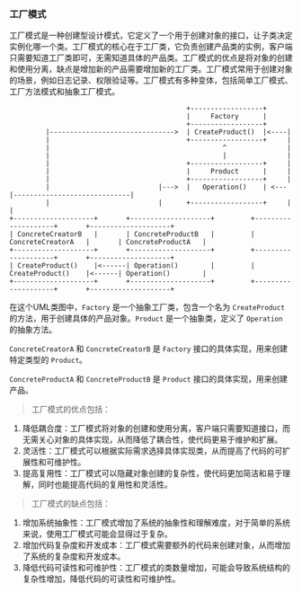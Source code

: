 ### 工厂模式

工厂模式是一种创建型设计模式，它定义了一个用于创建对象的接口，让子类决定实例化哪一个类。工厂模式的核心在于工厂类，它负责创建产品类的实例，客户端只需要知道工厂类即可，无需知道具体的产品类。工厂模式的优点是将对象的创建和使用分离，缺点是增加新的产品需要增加新的工厂类。工厂模式常用于创建对象的场景，例如日志记录、权限验证等。工厂模式有多种变体，包括简单工厂模式、工厂方法模式和抽象工厂模式。

```
                                            +------------------+          
                                            |     Factory      |          
                                            +------------------+          
         |------------------------------->  | CreateProduct()  |<----|
         |                                  +------------------+     |    
         |                                           ^               |
         |                                           |               |
         |                                  +------------------+     |
         |                                  |     Product      |     |
         |                                  +------------------+     |
         |                           |--->  |   Operation()    | <---|-----------------------------|
         |                           |      +------------------+     |                             |
+--------------------+       +--------------------+         +--------------------+       +--------------------+ 
| ConcreteCreatorB   |       | ConcreteProductB   |         | ConcreteCreatorA   |       | ConcreteProductA   |
+--------------------+       +--------------------+         +--------------------+       +--------------------+
| CreateProduct()    |<------| Operation()        |         | CreateProduct()    |<------| Operation()        |
+--------------------+       +--------------------+         +--------------------+       +--------------------+
```

在这个UML类图中，`Factory` 是一个抽象工厂类，包含一个名为 `CreateProduct` 的方法，用于创建具体的产品对象。`Product` 是一个抽象类，定义了 `Operation` 的抽象方法。

`ConcreteCreatorA` 和 `ConcreteCreatorB` 是 `Factory` 接口的具体实现，用来创建特定类型的 `Product`。

`ConcreteProductA` 和 `ConcreteProductB` 是 `Product` 接口的具体实现，用来创建产品。

> 工厂模式的优点包括：
1. 降低耦合度：工厂模式将对象的创建和使用分离，客户端只需要知道接口，而无需关心对象的具体实现，从而降低了耦合性，使代码更易于维护和扩展。 
2. 灵活性：工厂模式可以根据实际需求选择具体实现类，从而提高了代码的可扩展性和可维护性。 
3. 提高复用性：工厂模式可以隐藏对象创建的复杂性，使代码更加简洁和易于理解，同时也能提高代码的复用性和灵活性。
> 工厂模式的缺点包括：
1. 增加系统抽象性：工厂模式增加了系统的抽象性和理解难度，对于简单的系统来说，使用工厂模式可能会显得过于复杂。 
2. 增加代码复杂度和开发成本：工厂模式需要额外的代码来创建对象，从而增加了系统的复杂度和开发成本。 
3. 降低代码可读性和可维护性：工厂模式的类数量增加，可能会导致系统结构的复杂性增加，降低代码的可读性和可维护性。